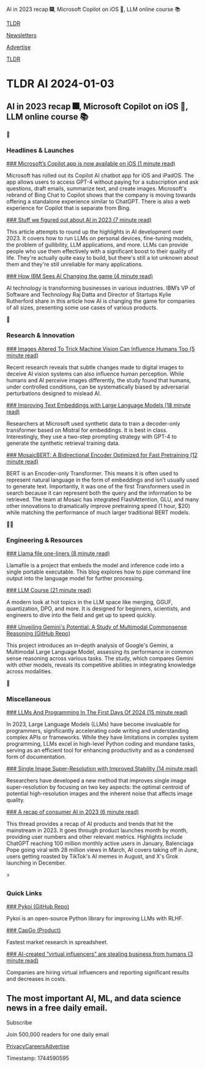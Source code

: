 AI in 2023 recap 🎆, Microsoft Copilot on iOS 📱, LLM online course 📚

[TLDR](/)

[Newsletters](/newsletters)

[Advertise](https://advertise.tldr.tech/)

[TLDR](/)

# TLDR AI 2024-01-03

## AI in 2023 recap 🎆, Microsoft Copilot on iOS 📱, LLM online course 📚

🚀

### Headlines & Launches

[### Microsoft’s Copilot app is now available on iOS (1 minute read)](https://www.theverge.com/2023/12/29/24019288/microsoft-copilot-app-available-iphone-ipad-ai?utm_source=tldrai)

Microsoft has rolled out its Copilot AI chatbot app for iOS and iPadOS. The app allows users to access GPT-4 without paying for a subscription and ask questions, draft emails, summarize text, and create images. Microsoft's rebrand of Bing Chat to Copilot shows that the company is moving towards offering a standalone experience similar to ChatGPT. There is also a web experience for Copilot that is separate from Bing.

[### Stuff we figured out about AI in 2023 (7 minute read)](https://simonwillison.net/2023/Dec/31/ai-in-2023?utm_source=tldrai)

This article attempts to round up the highlights in AI development over 2023. It covers how to run LLMs on personal devices, fine-tuning models, the problem of gullibility, LLM applications, and more. LLMs can provide people who use them effectively with a significant boost to their quality of life. They're actually quite easy to build, but there's still a lot unknown about them and they're still unreliable for many applications.

[### How IBM Sees AI Changing the game (4 minute read)](https://www.saastr.com/how-ai-is-changing-the-game-for-companies-with-ibm?utm_source=tldrai)

AI technology is transforming businesses in various industries. IBM’s VP of Software and Technology Raj Datta and Director of Startups Kylie Rutherford share in this article how AI is changing the game for companies of all sizes, presenting some use cases of various products.

🧠

### Research & Innovation

[### Images Altered To Trick Machine Vision Can Influence Humans Too (5 minute read)](https://deepmind.google/discover/blog/images-altered-to-trick-machine-vision-can-influence-humans-too/?utm_source=tldrai)

Recent research reveals that subtle changes made to digital images to deceive AI vision systems can also influence human perception. While humans and AI perceive images differently, the study found that humans, under controlled conditions, can be systematically biased by adversarial perturbations designed to mislead AI.

[### Improving Text Embeddings with Large Language Models (18 minute read)](https://arxiv.org/abs/2401.00368?utm_source=tldrai)

Researchers at Microsoft used synthetic data to train a decoder-only transformer based on Mistral for embeddings. It is best in class. Interestingly, they use a two-step prompting strategy with GPT-4 to generate the synthetic retrieval training data.

[### MosaicBERT: A Bidirectional Encoder Optimized for Fast Pretraining (12 minute read)](https://mosaicbert.github.io/?utm_source=tldrai)

BERT is an Encoder-only Transformer. This means it is often used to represent natural language in the form of embeddings and isn’t usually used to generate text. Importantly, it was one of the first Transformers used in search because it can represent both the query and the information to be retrieved. The team at Mosaic has integrated FlashAttention, GLU, and many other innovations to dramatically improve pretraining speed (1 hour, $20) while matching the performance of much larger traditional BERT models.

👨‍💻

### Engineering & Resources

[### Llama file one-liners (8 minute read)](https://justine.lol/oneliners/?utm_source=tldrai)

Llamafile is a project that embeds the model and inference code into a single portable executable. This blog explores how to pipe command line output into the language model for further processing.

[### LLM Course (21 minute read)](https://github.com/mlabonne/llm-course?utm_source=tldrai)

A modern look at hot topics in the LLM space like merging, GGUF, quantization, DPO, and more. It is designed for beginners, scientists, and engineers to dive into the field and get up to speed quickly.

[### Unveiling Gemini's Potential: A Study of Multimodal Commonsense Reasoning (GitHub Repo)](https://github.com/eternityyw/gemini-commonsense-evaluation?utm_source=tldrai)

This project introduces an in-depth analysis of Google's Gemini, a Multimodal Large Language Model, assessing its performance in common sense reasoning across various tasks. The study, which compares Gemini with other models, reveals its competitive abilities in integrating knowledge across modalities.

🎁

### Miscellaneous

[### LLMs And Programming In The First Days Of 2024 (15 minute read)](http://antirez.com/news/140?utm_source=tldrai)

In 2023, Large Language Models (LLMs) have become invaluable for programmers, significantly accelerating code writing and understanding complex APIs or frameworks. While they have limitations in complex system programming, LLMs excel in high-level Python coding and mundane tasks, serving as an efficient tool for enhancing productivity and as a condensed form of documentation.

[### Single Image Super-Resolution with Improved Stability (14 minute read)](https://arxiv.org/abs/2312.17526v1?utm_source=tldrai)

Researchers have developed a new method that improves single image super-resolution by focusing on two key aspects: the optimal centroid of potential high-resolution images and the inherent noise that affects image quality.

[### A recap of consumer AI in 2023 (6 minute read)](https://twitter.com/omooretweets/status/1741504674157785175?utm_source=tldrai)

This thread provides a recap of AI products and trends that hit the mainstream in 2023. It goes through product launches month by month, providing user numbers and other relevant metrics. Highlights include ChatGPT reaching 100 million monthly active users in January, Balenciaga Pope going viral with 28 million views in March, AI covers taking off in June, users getting roasted by TikTok's AI memes in August, and X's Grok launching in December.

⚡️

### Quick Links

[### Pykoi (GitHub Repo)](https://github.com/CambioML/pykoi?utm_source=tldrai)

Pykoi is an open-source Python library for improving LLMs with RLHF.

[### CapGo (Product)](https://capgo.ai?utm_source=tldrai)

Fastest market research in spreadsheet.

[### AI-created “virtual influencers” are stealing business from humans (3 minute read)](https://arstechnica.com/ai/2023/12/ai-created-virtual-influencers-are-stealing-business-from-humans?utm_source=tldrai)

Companies are hiring virtual influencers and reporting significant results and decreases in costs.

## The most important AI, ML, and data science news in a free daily email.

Subscribe

Join 500,000 readers for one daily email

[Privacy](/privacy)[Careers](https://jobs.ashbyhq.com/tldr.tech)[Advertise](/ai/advertise)

Timestamp: 1744590595